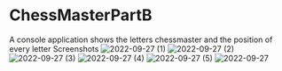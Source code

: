 # ChessMasterPartB
A console application shows the letters chessmaster and the position of every letter
Screenshots
![2022-09-27 (1)](https://user-images.githubusercontent.com/81016499/192398813-ff573dd0-3474-4c27-b8fb-1f6481dd64a5.png)
![2022-09-27 (2)](https://user-images.githubusercontent.com/81016499/192398818-71949473-ed84-448a-94d7-f1481e4b6601.png)
![2022-09-27 (3)](https://user-images.githubusercontent.com/81016499/192398819-e6f2b771-b12b-4fc6-a1c8-1171a553a00f.png)
![2022-09-27 (4)](https://user-images.githubusercontent.com/81016499/192398820-2fd4226f-5daa-49c5-94af-4895d27d7118.png)
![2022-09-27 (5)](https://user-images.githubusercontent.com/81016499/192398821-ed80c7b1-786d-46df-9c40-6f1169a8a184.png)
![2022-09-27](https://user-images.githubusercontent.com/81016499/192398822-46d7f12c-3302-4da7-9031-785379122f18.png)

